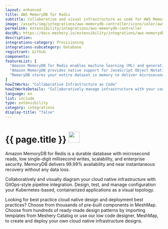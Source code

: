 ```yaml
---
layout: enhanced
title: AWS MemoryDB for Redis
subtitle: Collaborative and visual infrastructure as code for AWS MemoryDB for Redis
image: /assets/img/integrations/aws-memorydb-controller/icons/color/aws-memorydb-controller-color.svg
permalink: extensibility/integrations/aws-memorydb-controller
docURL: https://docs.meshery.io/extensibility/integrations/aws-memorydb-controller
description: 
integrations-category: Provisioning
integrations-subcategory: Database
registrant: Github
components: 
featureList: [
  "Amazon MemoryDB for Redis enables machine learning (ML) and generative artificial intelligence (AI) models to work with data stored in Amazon MemoryDB in real-time and without moving your data.",
  "Amazon MemoryDB provides native support for JavaScript Object Notation (JSON) documents in addition to the data structures included in open source Redis, at no additional cost.",
  "MemoryDB stores your entire dataset in memory to deliver microsecond read latency, single-digit millisecond write latency, and high throughput. It can handle more than 13 trillion requests per day and support peaks of 160 million requests per second."
]
howItWorks: "Collaborative Infrastructure as Code"
howItWorksDetails: "Collaboratively manage infrastructure with your coworkers synchronously sharing the same designs."
language: en
list: include
type: extensibility
category: integrations
display-title: "false"
---
```

<h1>{{ page.title }} <img src="{{ page.image }}" style="width: 35px; height: 35px;" /></h1>

<p>
Amazon MemoryDB for Redis is a durable database with microsecond reads, low single-digit millisecond writes, scalability, and enterprise security. MemoryDB delivers 99.99% availability and near instantaneous recovery without any data loss.
</p>
<p>
    Collaboratively and visually diagram your cloud native infrastructure with GitOps-style pipeline integration. Design, test, and manage configuration your Kubernetes-based, containerized applications as a visual topology.
</p>
<p>
    Looking for best practice cloud native design and deployment best practices? Choose from thousands of pre-built components in MeshMap. Choose from hundreds of ready-made design patterns by importing templates from Meshery Catalog or use our low code designer, MeshMap, to create and deploy your own cloud native infrastructure designs.
</p>
